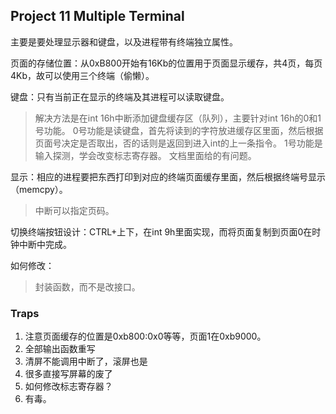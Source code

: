 ## Project 11 Multiple Terminal

主要是要处理显示器和键盘，以及进程带有终端独立属性。

页面的存储位置：从0xB800开始有16Kb的位置用于页面显示缓存，共4页，每页4Kb，故可以使用三个终端（偷懒）。

键盘：只有当前正在显示的终端及其进程可以读取键盘。
    
> 解决方法是在int 16h中断添加键盘缓存区（队列），主要针对int 16h的0和1号功能。
> 0号功能是读键盘，首先将读到的字符放进缓存区里面，然后根据页面号决定是否取出，否的话则是返回到进入int的上一条指令。
> 1号功能是输入探测，学会改变标志寄存器。
> 文档里面给的有问题。

显示：相应的进程要把东西打印到对应的终端页面缓存里面，然后根据终端号显示（memcpy）。

> 中断可以指定页码。

切换终端按钮设计：CTRL+上下，在int 9h里面实现，而将页面复制到页面0在时钟中断中完成。

如何修改：

> 封装函数，而不是改接口。

### Traps
1. 注意页面缓存的位置是0xb800:0x0等等，页面1在0xb9000。
2. 全部输出函数重写
3. 清屏不能调用中断了，滚屏也是
4. 很多直接写屏幕的废了
5. 如何修改标志寄存器？
6. 有毒。